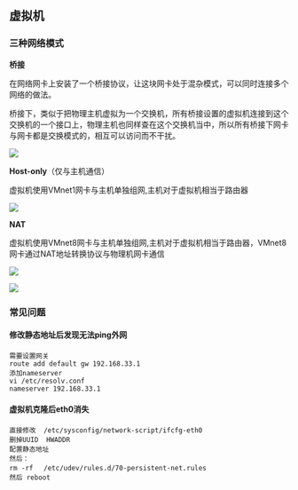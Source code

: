 ## 虚拟机
### 三种网络模式
**桥接**

在网络网卡上安装了一个桥接协议，让这块网卡处于混杂模式，可以同时连接多个网络的做法。

桥接下，类似于把物理主机虚拟为一个交换机，所有桥接设置的虚拟机连接到这个交换机的一个接口上，物理主机也同样查在这个交换机当中，所以所有桥接下网卡与网卡都是交换模式的，相互可以访问而不干扰。

![](https://cdn.nlark.com/yuque/0/2024/jpeg/46412986/1734360104796-e2a88b33-c58b-4fc5-80a6-f484dfcf8483.jpeg)

**Host-only**（仅与主机通信）

虚拟机使用VMnet1网卡与主机单独组网,主机对于虚拟机相当于路由器

![](https://cdn.nlark.com/yuque/0/2024/jpeg/46412986/1734360105938-b853e889-4952-4690-8fc8-6f7a522d6fa0.jpeg)

**NAT**

虚拟机使用VMnet8网卡与主机单独组网,主机对于虚拟机相当于路由器，VMnet8网卡通过NAT地址转换协议与物理机网卡通信

![](https://cdn.nlark.com/yuque/0/2024/jpeg/46412986/1734360107013-bf2b74b1-95cc-4bb4-90f2-006f0d75affe.jpeg)

![](https://cdn.nlark.com/yuque/0/2024/jpeg/46412986/1734360107016-7445ff2a-f09d-4954-b825-d94919204f5b.jpeg)

### 常见问题
#### 修改静态地址后发现无法ping外网
```plain
需要设置网关
route add default gw 192.168.33.1
添加nameserver
vi /etc/resolv.conf
nameserver 192.168.33.1

```

#### 虚拟机克隆后eth0消失
```plain
直接修改  /etc/sysconfig/network-script/ifcfg-eth0
删掉UUID  HWADDR
配置静态地址
然后：
rm -rf 　/etc/udev/rules.d/70-persistent-net.rules
然后 reboot

```

